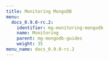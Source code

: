 ```yaml
---
title: Monitoring MongoDB
menu:
  docs_0.9.0-rc.2:
    identifier: mg-monitoring-mongodb
    name: Monitoring
    parent: mg-mongodb-guides
    weight: 35
menu_name: docs_0.9.0-rc.2
---
```


